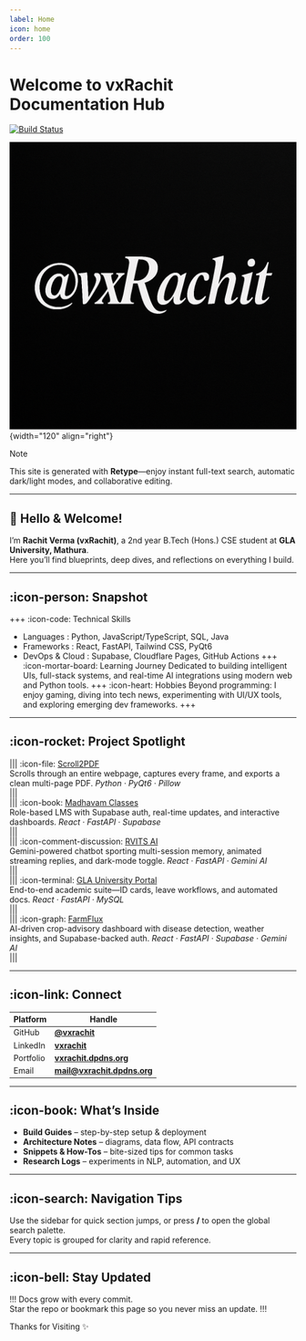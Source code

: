 ```yaml
---
label: Home
icon: home
order: 100
---
```


# Welcome to vxRachit Documentation Hub

[![Build Status](https://github.com/vxrachit/Documentation/actions/workflows/retype-action.yml/badge.svg)](https://github.com/vxrachit/Documentation/actions)


![](/public/@vxrachit.png){width="120" align="right"}

> [!NOTE]  
> This site is generated with **Retype**—enjoy instant full-text search, automatic dark/light modes, and collaborative editing.

---

## 👋 Hello & Welcome!

I’m **Rachit Verma (vxRachit)**, a 2nd year B.Tech (Hons.) CSE student at **GLA University, Mathura**.  
Here you’ll find blueprints, deep dives, and reflections on everything I build.

---

## :icon-person: Snapshot

+++ :icon-code: Technical Skills
- Languages : Python, JavaScript/TypeScript, SQL, Java  
- Frameworks : React, FastAPI, Tailwind CSS, PyQt6  
- DevOps & Cloud : Supabase, Cloudflare Pages, GitHub Actions
+++ :icon-mortar-board: Learning Journey
Dedicated to building intelligent UIs, full-stack systems, and real-time AI integrations using modern web and Python tools.
+++ :icon-heart: Hobbies
Beyond programming: I enjoy gaming, diving into tech news, experimenting with UI/UX tools, and exploring emerging dev frameworks. 
+++

---

## :icon-rocket: Project Spotlight

||| :icon-file: [Scroll2PDF](Scroll2PDF.md)  
Scrolls through an entire webpage, captures every frame, and exports a clean multi-page PDF. _Python · PyQt6 · Pillow_  
|||  
||| :icon-book: [Madhavam Classes](MadhavamClasses.md)  
Role-based LMS with Supabase auth, real-time updates, and interactive dashboards. _React · FastAPI · Supabase_  
|||  
||| :icon-comment-discussion: [RVITS AI](RVITS.md)  
Gemini-powered chatbot sporting multi-session memory, animated streaming replies, and dark-mode toggle. _React · FastAPI · Gemini AI_  
|||  
||| :icon-terminal: [GLA University Portal](GLAPortal.md)  
End-to-end academic suite—ID cards, leave workflows, and automated docs. _React · FastAPI · MySQL_  
|||  
||| :icon-graph: [FarmFlux](FarmFlux.md)  
AI-driven crop-advisory dashboard with disease detection, weather insights, and Supabase-backed auth. _React · FastAPI · Supabase · Gemini AI_  
|||


---

## :icon-link: Connect

| Platform | Handle |
| -------- | ------ |
| GitHub   | **[@vxrachit](https://github.com/vxrachit)** |
| LinkedIn | **[vxrachit](https://linkedin.com/in/vxrachit)** |
| Portfolio| **[vxrachit.dpdns.org](https://vxrachit.dpdns.org)** |
| Email    | **[mail@vxrachit.dpdns.org](mailto:mail@vxrachit.dpdns.org)** |

---

## :icon-book: What’s Inside

- **Build Guides** – step-by-step setup & deployment  
- **Architecture Notes** – diagrams, data flow, API contracts  
- **Snippets & How-Tos** – bite-sized tips for common tasks  
- **Research Logs** – experiments in NLP, automation, and UX  

---

## :icon-search: Navigation Tips

Use the sidebar for quick section jumps, or press **/** to open the global search palette.  
Every topic is grouped for clarity and rapid reference.

---

## :icon-bell: Stay Updated

!!!
Docs grow with every commit.  
Star the repo or bookmark this page so you never miss an update.
!!!

Thanks for Visiting ✨
